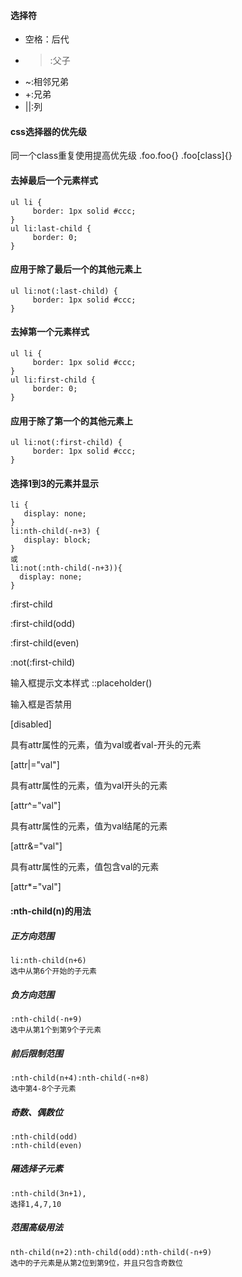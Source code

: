 #### 选择符
* 空格：后代
* >:父子
* ~:相邻兄弟
* +:兄弟
* ||:列

#### css选择器的优先级
同一个class重复使用提高优先级
.foo.foo{}
.foo[class]{}

#### 去掉最后一个元素样式
```
ul li {
     border: 1px solid #ccc;
}
ul li:last-child {
     border: 0;
}
```
#### 应用于除了最后一个的其他元素上
```
ul li:not(:last-child) {
     border: 1px solid #ccc;
}
```
#### 去掉第一个元素样式
```
ul li {
     border: 1px solid #ccc;
}
ul li:first-child {
     border: 0;
}
```
#### 应用于除了第一个的其他元素上
```
ul li:not(:first-child) {
     border: 1px solid #ccc;
}
```
#### 选择1到3的元素并显示
```
li {
   display: none;
}
li:nth-child(-n+3) {
   display: block;
}
或
li:not(:nth-child(-n+3)){
  display: none;
}
```

:first-child

:first-child(odd)

:first-child(even)

:not(:first-child)

输入框提示文本样式
::placeholder()

  

输入框是否禁用

[disabled]

  

具有attr属性的元素，值为val或者val-开头的元素

[attr|="val"]

具有attr属性的元素，值为val开头的元素

[attr^="val"]

具有attr属性的元素，值为val结尾的元素

[attr&="val"]

具有attr属性的元素，值包含val的元素

[attr*="val"]

#### :nth-child(n)的用法
##### 正方向范围
```
li:nth-child(n+6)
选中从第6个开始的子元素
```

##### 负方向范围
```
:nth-child(-n+9)
选中从第1个到第9个子元素
```

##### 前后限制范围
```
:nth-child(n+4):nth-child(-n+8)
选中第4-8个子元素

```

##### 奇数、偶数位
```
:nth-child(odd)
:nth-child(even)
```

##### 隔选择子元素
```
:nth-child(3n+1),
选择1,4,7,10
```

##### 范围高级用法
```
nth-child(n+2):nth-child(odd):nth-child(-n+9)
选中的子元素是从第2位到第9位，并且只包含奇数位
```